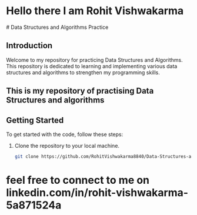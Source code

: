 <h1> Hello there  I am Rohit Vishwakarma </h1>
# Data Structures and Algorithms Practice

## Introduction

Welcome to my repository for practicing Data Structures and Algorithms. This repository is dedicated to learning and implementing various data structures and algorithms to strengthen my programming skills.

<h2> This is my repository of practising Data Structures and algorithms </h2>


## Getting Started

To get started with the code, follow these steps:

1. Clone the repository to your local machine.
   ```bash
   git clone https://github.com/RohitVishwakarma8840/Data-Structures-and-Algorithms.git

<h1> feel free to connect to me on linkedin.com/in/rohit-vishwakarma-5a871524a </h1>

